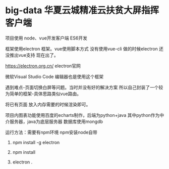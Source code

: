 # big-data 华夏云城精准云扶贫大屏指挥客户端

项目使用 node、vue开发客户端 ES6开发

框架使用electron 框架。vue使用脚本方式 没有使用vue-cli 做的时候electron 还没推出vue支持 现在出了。

https://electron.org.cn/ electron官网

微软Visual Studio Code 编辑器也是使用这个框架

遇到难点-页面切换白屏等问题。当时并没有好的解决方案 所以自己封装了一个较为简单的框架-具体思路类似vue路由。

将已有页面 放入内存需要的时候渲染即可。

项目内图表功能使用百度的echarts制作，后端为python+java 其中python作为中介服务器，java为底层服务器 数据库使用mongdb
 
 运行方法：需要有npm环境 npm安装node自带
 
 1. npm install -g electron 
 
 2. npm install 
 
 3. electron .

